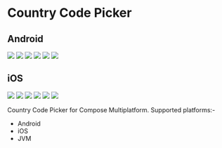 # Country Code Picker

## Android
![](./assets/Android_light_closed.png)
![](./assets/Android_light_drawer.png)
![](./assets/Android_light_search.png)
![](./assets/Android_dark_closed.png)
![](./assets/Android_dark_drawer.png)
![](./assets/Android_dark_search.png)

## iOS
![](./assets/IPhone_light_closed.png)
![](./assets/IPhone_light_drawer.png)
![](./assets/IPhone_light_search.png)
![](./assets/IPhone_dark_closed.png)
![](./assets/IPhone_dark_drawer.png)
![](./assets/IPhone_dark_search.png)

Country Code Picker for Compose Multiplatform. Supported platforms:-
- Android
- iOS
- JVM